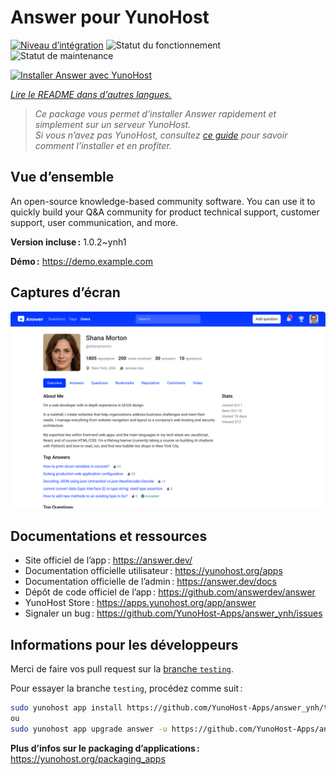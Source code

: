 <!--
Nota bene : ce README est automatiquement généré par <https://github.com/YunoHost/apps/tree/master/tools/readme_generator>
Il NE doit PAS être modifié à la main.
-->

# Answer pour YunoHost

[![Niveau d’intégration](https://apps.yunohost.org/badge/integration/answer)](https://ci-apps.yunohost.org/ci/apps/answer/)
![Statut du fonctionnement](https://apps.yunohost.org/badge/state/answer)
![Statut de maintenance](https://apps.yunohost.org/badge/maintained/answer)

[![Installer Answer avec YunoHost](https://install-app.yunohost.org/install-with-yunohost.svg)](https://install-app.yunohost.org/?app=answer)

*[Lire le README dans d'autres langues.](./ALL_README.md)*

> *Ce package vous permet d’installer Answer rapidement et simplement sur un serveur YunoHost.*  
> *Si vous n’avez pas YunoHost, consultez [ce guide](https://yunohost.org/install) pour savoir comment l’installer et en profiter.*

## Vue d’ensemble

An open-source knowledge-based community software. You can use it to quickly build your Q&A community for product technical support, customer support, user communication, and more.


**Version incluse :** 1.0.2~ynh1

**Démo :** <https://demo.example.com>

## Captures d’écran

![Capture d’écran de Answer](./doc/screenshots/screenshot.png)

## Documentations et ressources

- Site officiel de l’app : <https://answer.dev/>
- Documentation officielle utilisateur : <https://yunohost.org/apps>
- Documentation officielle de l’admin : <https://answer.dev/docs>
- Dépôt de code officiel de l’app : <https://github.com/answerdev/answer>
- YunoHost Store : <https://apps.yunohost.org/app/answer>
- Signaler un bug : <https://github.com/YunoHost-Apps/answer_ynh/issues>

## Informations pour les développeurs

Merci de faire vos pull request sur la [branche `testing`](https://github.com/YunoHost-Apps/answer_ynh/tree/testing).

Pour essayer la branche `testing`, procédez comme suit :

```bash
sudo yunohost app install https://github.com/YunoHost-Apps/answer_ynh/tree/testing --debug
ou
sudo yunohost app upgrade answer -u https://github.com/YunoHost-Apps/answer_ynh/tree/testing --debug
```

**Plus d’infos sur le packaging d’applications :** <https://yunohost.org/packaging_apps>
